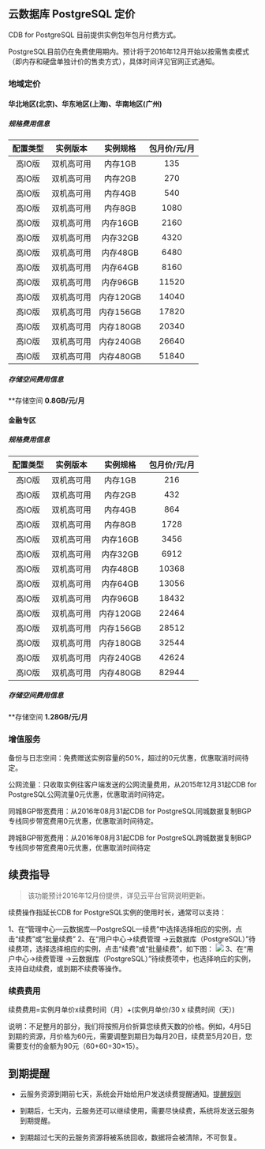 ## 云数据库 PostgreSQL 定价

CDB for PostgreSQL 目前提供实例包年包月付费方式。

PostgreSQL目前仍在免费使用期内。预计将于2016年12月开始以按需售卖模式（即内存和硬盘单独计价的售卖方式），具体时间详见官网正式通知。

### 地域定价

#### 华北地区(北京)、华东地区(上海)、华南地区(广州)

##### 规格费用信息

|配置类型|实例版本|实例规格|包月价/元/月|
|:--:|:--:|:--:|:--:|
|高IO版|双机高可用|内存1GB|135|
|高IO版|双机高可用|内存2GB|270|
|高IO版|双机高可用|内存4GB|540|
|高IO版|双机高可用|内存8GB|1080|
|高IO版|双机高可用|内存16GB|2160|
|高IO版|双机高可用|内存32GB|4320|
|高IO版|双机高可用|内存48GB|6480|
|高IO版|双机高可用|内存64GB|8160|
|高IO版|双机高可用|内存96GB|11520|
|高IO版|双机高可用|内存120GB|14040|
|高IO版|双机高可用|内存156GB|17820|
|高IO版|双机高可用|内存180GB|20340|
|高IO版|双机高可用|内存240GB|26640|
|高IO版|双机高可用|内存480GB|51840|

##### 存储空间费用信息

**存储空间 **0.8GB/元/月**

#### 金融专区

##### 规格费用信息

|配置类型|实例版本|实例规格|包月价/元/月|
|:--:|:--:|:--:|:--:|
|高IO版|双机高可用|内存1GB|216|
|高IO版|双机高可用|内存2GB|432|
|高IO版|双机高可用|内存4GB|864|
|高IO版|双机高可用|内存8GB|1728|
|高IO版|双机高可用|内存16GB|3456|
|高IO版|双机高可用|内存32GB|6912|
|高IO版|双机高可用|内存48GB|10368|
|高IO版|双机高可用|内存64GB|13056|
|高IO版|双机高可用|内存96GB|18432|
|高IO版|双机高可用|内存120GB|22464|
|高IO版|双机高可用|内存156GB|28512|
|高IO版|双机高可用|内存180GB|32544|
|高IO版|双机高可用|内存240GB|42624|
|高IO版|双机高可用|内存480GB|82944|

##### 存储空间费用信息

**存储空间 **1.28GB/元/月**

### 增值服务 

备份与日志空间：免费赠送实例容量的50%，超过的0元优惠，优惠取消时间待定。

公网流量：只收取实例往客户端发送的公网流量费用，从2015年12月31起CDB for PostgreSQL公网流量0元优惠，优惠取消时间待定。

同城BGP带宽费用：从2016年08月31起CDB for PostgreSQL同城数据复制BGP专线同步带宽费用0元优惠，优惠取消时间待定。

跨城BGP带宽费用：从2016年08月31起CDB for PostgreSQL跨城数据复制BGP专线同步带宽费用0元优惠，优惠取消时间待定

## 续费指导

>该功能预计2016年12月份提供，详见云平台官网说明更新。

续费操作指延长CDB for PostgreSQL实例的使用时长，通常可以支持：

1、在“管理中心—云数据库—PostgreSQL—续费”中选择选择相应的实例，点击“续费”或“批量续费”
2、在“用户中心->续费管理 ->云数据库（PostgreSQL）”待续费项，选择选择相应的实例，点击“续费”或“批量续费”，如下图：
![](http://imgcache.tcecqpoc.fsphere.cn/image/mccdn.qcloud.com/static/img/ac67608a62020ce34e84c7e985eafc0a/image.png)
3、在“用户中心->续费管理 ->云数据库（PostgreSQL）”待续费项中，也选择响应的实例，支持自动续费，或到期不续费等操作。

### 续费费用

续费费用=实例月单价x续费时间（月）+(实例月单价/30 x 续费时间（天）)

说明：不足整月的部分，我们将按照月价折算您续费天数的价格。例如，4月5日到期的资源，月价格为60元，需要调整到期日为每月20日，续费至5月20日，您需要支付的金额为90元（60+60÷30×15）。

## 到期提醒

- 云服务资源到期前七天，系统会开始给用户发送续费提醒通知。[提醒规则](/doc/product/285/4108)

- 到期后，七天内，云服务还可以继续使用，需要尽快续费，系统将发送云服务到期提醒。

- 到期超过七天的云服务资源将被系统回收，数据将会被清除，不可恢复。





